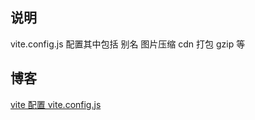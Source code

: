 ## 说明
vite.config.js 配置其中包括 别名 图片压缩 cdn 打包 gzip 等
## 博客
[vite 配置 vite.config.js](https://juejin.cn/post/7114511794382569486)